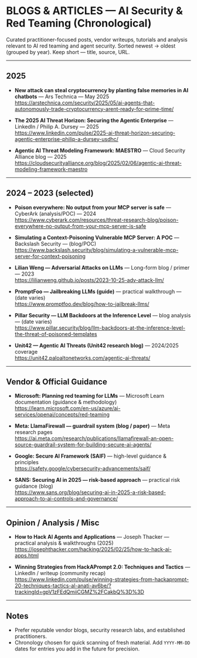 # BLOGS & ARTICLES — AI Security & Red Teaming (Chronological)

Curated practitioner-focused posts, vendor writeups, tutorials and analysis relevant to AI red teaming and agent security. Sorted newest → oldest (grouped by year). Keep short — title, source, URL.

---

## 2025
- **New attack can steal cryptocurrency by planting false memories in AI chatbots** — Ars Technica — May 2025  
  https://arstechnica.com/security/2025/05/ai-agents-that-autonomously-trade-cryptocurrency-arent-ready-for-prime-time/

- **The 2025 AI Threat Horizon: Securing the Agentic Enterprise** — LinkedIn / Philip A. Dursey — 2025  
  https://www.linkedin.com/pulse/2025-ai-threat-horizon-securing-agentic-enterprise-philip-a-dursey-usdhc/

- **Agentic AI Threat Modeling Framework: MAESTRO** — Cloud Security Alliance blog — 2025  
  https://cloudsecurityalliance.org/blog/2025/02/06/agentic-ai-threat-modeling-framework-maestro

---

## 2024 – 2023 (selected)
- **Poison everywhere: No output from your MCP server is safe** — CyberArk (analysis/POC) — 2024  
  https://www.cyberark.com/resources/threat-research-blog/poison-everywhere-no-output-from-your-mcp-server-is-safe

- **Simulating a Context-Poisoning Vulnerable MCP Server: A POC** — Backslash Security — (blog/POC)  
  https://www.backslash.security/blog/simulating-a-vulnerable-mcp-server-for-context-poisoning

- **Lilian Weng — Adversarial Attacks on LLMs** — Long-form blog / primer — 2023  
  https://lilianweng.github.io/posts/2023-10-25-adv-attack-llm/

- **PromptFoo — Jailbreaking LLMs (guide)** — practical walkthrough — (date varies)  
  https://www.promptfoo.dev/blog/how-to-jailbreak-llms/

- **Pillar Security — LLM Backdoors at the Inference Level** — blog analysis — (date varies)  
  https://www.pillar.security/blog/llm-backdoors-at-the-inference-level-the-threat-of-poisoned-templates

- **Unit42 — Agentic AI Threats (Unit42 research blog)** — 2024/2025 coverage  
  https://unit42.paloaltonetworks.com/agentic-ai-threats/

---

## Vendor & Official Guidance
- **Microsoft: Planning red teaming for LLMs** — Microsoft Learn documentation (guidance & methodology)  
  https://learn.microsoft.com/en-us/azure/ai-services/openai/concepts/red-teaming

- **Meta: LlamaFirewall — guardrail system (blog / paper)** — Meta research pages  
  https://ai.meta.com/research/publications/llamafirewall-an-open-source-guardrail-system-for-building-secure-ai-agents/

- **Google: Secure AI Framework (SAIF)** — high-level guidance & principles  
  https://safety.google/cybersecurity-advancements/saif/

- **SANS: Securing AI in 2025 — risk-based approach** — practical risk guidance (blog)  
  https://www.sans.org/blog/securing-ai-in-2025-a-risk-based-approach-to-ai-controls-and-governance/

---

## Opinion / Analysis / Misc
- **How to Hack AI Agents and Applications** — Joseph Thacker — practical analysis & walkthroughs (2025)  
  https://josephthacker.com/hacking/2025/02/25/how-to-hack-ai-apps.html

- **Winning Strategies from HackAPrompt 2.0: Techniques and Tactics** — LinkedIn / writeup (community recap)  
  https://www.linkedin.com/pulse/winning-strategies-from-hackaprompt-20-techniques-tactics-al-anati-av6be/?trackingId=gpV1zFEdQmiiCGMZ%2FCakbQ%3D%3D

---

## Notes
- Prefer reputable vendor blogs, security research labs, and established practitioners.  
- Chronology chosen for quick scanning of fresh material. Add `YYYY-MM-DD` dates for entries you add in the future for precision.

